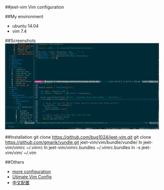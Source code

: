 ##jeet-vim
Vim configuration

##My environment
* ubuntu 14.04
* vim 7.4

##Screenshots
<img src="https://github.com/bug1024/jeet-vim/raw/master/vim.png" alt="vim.png" title="vim.png">

##Installation
    git clone https://github.com/bug1024/jeet-vim.git
    git clone https://github.com/gmarik/vundle.git jeet-vim/vim/bundle/vundle/
    ln jeet-vim/vimrc ~/.vimrc
    ln jeet-vim/vimrc.bundles ~/.vimrc.bundles
    ln -s jeet-vim/vim/ ~/.vim

##Others
* [more configuration](https://github.com/gmarik/Vundle.vim/wiki/Examples)
* [Utimate Vim Config](https://github.com/bug1024/spf13-vim)
* [中文配置](https://github.com/yangyangwithgnu/use_vim_as_ide)
